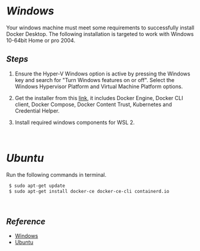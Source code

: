 # _Windows_
Your windows machine must meet some requirements to successfully install Docker Desktop. The following installation is targeted to work with Windows 10-64bit Home or pro 2004.

## _Steps_ 
1. Ensure the Hyper-V Windows option is active by pressing the Windows key and search for "Turn Windows features on or off". Select the Windows Hypervisor Platform and Virtual Machine Platform options. 

2. Get the installer from this [link](https://hub.docker.com/editions/community/docker-ce-desktop-windows), it includes Docker Engine, Docker CLI client, Docker Compose, Docker Content Trust, Kubernetes and Credential Helper.

3. Install required windows components for WSL 2. 

<p>&nbsp;</p>



# _Ubuntu_
Run the following commands in terminal.
```sh
 $ sudo apt-get update
 $ sudo apt-get install docker-ce docker-ce-cli containerd.io
```
<p>&nbsp;</p>

## _Reference_
- [Windows](https://docs.docker.com/desktop/windows/install/)
- [Ubuntu](https://docs.docker.com/engine/install/ubuntu/)
